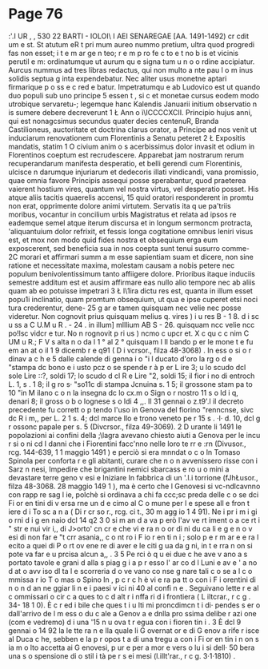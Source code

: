 # Page 76

:'.I UR , , 530 22 BARTI - IOLOI\ I AEI SENAREGAE [AA. 1491-1492) cr cdit um e st. St atutum eR t pri mum aureo nummo pretium, ultra quod progredi fas non esset; i t e m ar ge n teo; r e m p ro fe c to e t no b is et vicinis perutil e m: ordinatumque ut aurum qu e signa tum u n o o rdine accipiatur. Aurcus nummus ad tres libras redactus, qui non multo a nte pau l o m inus solidis septua g inta expendebatur. Nec aliter usus monetne aptari firmarique p o ss e c red e batur. Impetratumqu e ab Ludovico est ut quando duo populi sub uno principe 5 essen t , si c et monetae cursus eodem modo utrobique servaretu\-; Iegemque hanc Kalendis Januarii initium observatio n is sumere debere decreverunt 1 Ł Ann o ì\ICCCCXCII. Principio hujus anni, qui est nonagcsimus secundus quater decies centenuR, Branda Castilioneus, auctoritate et doctrina clarus orator, a Principe ad nos venit ut induciarum renovationem cum Florentinis a Senatu peteret 2 Ł Expositis mandatis, statim 1 O civium anim o s acerbissimus dolor invasit et odium in Florentinos coeptum est recrudescere. Apparebat jam nostrarum rerum recuperandarum manifesta desperatio, et belli gerendi cum Florentinis, ulcisce n darumque injuriarum et dedecoris illati vindicandi, vana promissio, quae omnia favore Principis assequi posse sperabantur, quod praeterea vaierent hostium vires, quantum vel nostra virtus, vel desperatio posset. His atque aliis tacitis quaerelis accensi, 15 quid oratori responderent in promtu non erat, opprimente dolore animi virtutem. Servatis ita q ue pa'triis moribus, vocantur in concilium urbis Magistratus et relata ad ipsos re eademque semel atque iterum discursa et in longum sermoncm protracta, 'aliquantuium dolor refrixit, et fessis longa cogitatione omnibus leniri visus est, et mox non modo quid fides nostra et obsequium erga eum exposcerent, sed beneficia sua in nos coepta sunt tenui susurro comme- 2C morari et affirmari summ a m esse sapientiam suam et dicere, non sine ratione et necessitate maxima, molestam causam a nobis petere nec populum benivolentissimum tanto affiigere dolore. Prioribus itaque induciis semestre additum est et ausim affirmare eas nullo alio tempore nec ab aliis quam ab eo potuisse impetrari 3 Ł l\1ira dictu res est, quanta in illum esset popu1i inclinatio, quam promtum obsequium, ut qua e ipse cuperet etsi noci tura crederentur, dene- 25 g ar e tamen quisquam nec velie nec posse videretur. Non cognovit prius quisquam melius q. vires ) i u res B - 1 8. d i sc u ss a C U.M u R . - 24 . in illum] mlllium AB S - 26. quisquam ncc velie ncc po!lsc vidcr e tur. No n rognovit p ri us ) ncmo c upcr et. X c qu c c nim C UM u R.; F V s alta n o da l 1 ° al 2 ° quisquam I Il bando p er le mone t e fu em an at o il 1 9 dicemb r e q91 ( D i vcrsor., filza 48-3068) . In ess o si o r dinav a c h e 5 dalle calende di genna i o "i l ducato d'oro la rg o d e "stampa dc bono e i usto pcz o se spende r à p er L ire 3; u lo scudo dcl sole Lire ::?, soldi 17; lo scudo d cl R e Lire "2, soldi 15; il fior i no di entroch L. 1, s . 1 8; il g ro s· "so11c di stampa Jcnuina s. 1 5; il grossone stam pa to 10 "in M ilano c o n la insegna dc lo cx.m o Sign o r nostro 11 s o ld i q, denari 8; il gross o b o lognese s o ldi 4 ,,. Il 31 gennai o z.t9'.l il decreto precedente fu corrett o p tendo l'uso in Genova del fiorino "renncnse, sivc dc R i m,, per L. 2 1 s. 4; dcl marce Ilo e trono veneto pe r 15 s . ·l· d. 10, dcl g r ossonc papale per s. 5 (Divcrsor., filza 49-3069). 2 D urante li 1491 le popolazioni ai confini della ;\lagra avevano chiesto aiuti a Genova per le incu r si o ni cd I danni che i Fiorentini facc\'nno nelle loro te rr e :rn (Divusor., rcg. 144-639, 1 1 maggio 1491 ) e perciò si era mnndat o c o ln Tomaso Spinola per conforta r e gli abitanti, curare che n o n avvenissero risse con i Sarz n nesi, Impedire che brigantini nemici sbarcass e ro u o mini a devastare terre geno v esi e Iniziare In fabbrica di un '.l.i torrione (fJhŁusor., filza 48-3068. 28 maggio 149 1 ), ma è certo che l Genovesi si vc-ndlcavnno con rapp re sag l ie, polchè si ordinava a chi fa ccc;sc preda delle c o se dci Fi or en tini di v ersa rne un d e cimo al C o mune per l e spese all e fron t iere d i To sc a n a ( Di r cr so r., rcg. ci t., 30 m agg io 1 4 91). Ne i pr i m i gi o rni d i g en naio dcl 14 q2 3 0 si m an d a va p erò l'av ve rt iment o a ce rt i " str e nui vir i,, di J>orto\' cn cr e che vi e ra n o or di ni du ca li e g e n o v esi di non far e "t crr asania,, c o nt ro i F io r en ti n i ; solo p e r m ar e e ra l ecito a quei di P o rt ov ene re di aver e le citi g ua da g ni, in t e rra n on si pote va far e u prcisa alcun a,, . 3 5 Pe rci ò q u ei due c he ave v ano a s portato tavole e grani d alla s piag g i a p r esso l' ar co d l Luni e av e \' a no d at o avv iso dl ta l e scorreria d o ve vano co nse g nare tali c o se a l c o mmissa r io T o mas o Spino ln , p c r c h è vi e ra pa tt o con i F i orentini di n o n d an ne ggiar li n e i paesi v ici ni 40 al confi n e . Seguivano lette r e al c ommissari o cir c a ques to c d alt r i nffa ri d i frontiera ( L iltcrar., r c g . 34- 18 1 0). È c r ed i bile che ques t i u lti mi proncdimcn t i di· pendes s er o dall'arrivo de l m ess o du c ale a Genov a e dnlla pro ssima delibe r azi one (com e vedremo) d i una '15 n u ova t r egua con i fioren tin i . 3 È dcl 9 gennai o 14 92 la le tte ra n e lla quale li G overnat or e di G enov a rife r isce al Duca c he, sebben e la p r opos t a di una tregu a con i Fi or en tin i n on s ia m o lto accetta ai G enovesi, p ur e per a mor e vers o lu i si dell· 50 bera una s o spensione di o stil i tà pe r s ei mesi (l.illt'rar., r c g. 3·1·1810) .